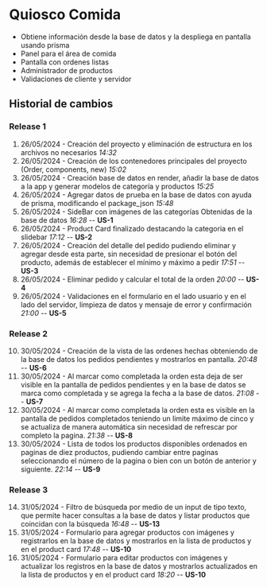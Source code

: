 # Quiosco Comida
- Obtiene información desde la base de datos y la despliega en pantalla usando prisma
- Panel para el área de comida 
- Pantalla con ordenes listas
- Administrador de productos
- Validaciones de cliente y servidor

## Historial de cambios
### Release 1
1. 26/05/2024 - Creación del proyecto y eliminación de estructura en los archivos no necesarios *14:32*
2. 26/05/2024 - Creación de los contenedores principales del proyecto (Order, components, new) *15:02*
3. 26/05/2024 - Creación base de datos en render, añadir la base de datos a la app y generar modelos de categoría y productos *15:25*
4. 26/05/2024 - Agregar datos de prueba en la base de datos con ayuda de prisma, modificando el package_json  *15:48*
5. 26/05/2024 - SideBar con imágenes de las categorías Obtenidas de la base de datos  *16:28*  -- **US-1**
6. 26/05/2024 - Product Card finalizado destacando la categoria en el slidebar  *17:12*  -- **US-2**
7. 26/05/2024 - Creación del detalle del pedido pudiendo eliminar y agregar desde esta parte, sin necesidad de presionar el botón del producto, además de establecer el mínimo y máximo a pedir  *17:51*  -- **US-3**
8. 26/05/2024 - Eliminar pedido y calcular el total de la orden  *20:00*  -- **US-4**
9. 26/05/2024 - Validaciones en el formulario en el lado usuario y en el lado del servidor, limpieza de datos y mensaje de error y confirmación  *21:00* -- **US-5**
### Release 2
10. 30/05/2024 - Creación de la vista de las ordenes hechas obteniendo de la base de datos los pedidos pendientes y mostrarlos en pantalla. *20:48* -- **US-6**
11. 30/05/2024 - Al marcar como completada la orden esta deja de ser visible en la pantalla de pedidos pendientes y en la base de datos se marca como completada y se agrega la fecha a la base de datos. *21:08* -- **US-7**
12. 30/05/2024 - Al marcar como completada la orden esta es visible en la pantalla de pedidos completados teniendo un limite máximo de cinco y se actualiza de manera automática sin necesidad de refrescar por completo la pagina. *21:38* -- **US-8**
13. 30/05/2024 - Lista de todos los productos disponibles ordenados en paginas de diez productos, pudiendo cambiar entre paginas seleccionando el número de la pagina o bien con un botón de anterior y siguiente. *22:14* -- **US-9**
### Release 3
14. 31/05/2024 - Filtro de búsqueda por medio de un input de tipo texto, que permite hacer consultas a la base de datos y listar productos que coincidan con la búsqueda *16:48* -- **US-13**
15. 31/05/2024 - Formulario para agregar productos con imágenes y registrarlos en la base de datos y mostrarlos en la lista de productos y en el product card *17:48* -- **US-10**
16. 31/05/2024 - Formulario para editar productos con imágenes y actualizar los registros en la base de datos y mostrarlos actualizados en la lista de productos y en el product card *18:20* -- **US-10**